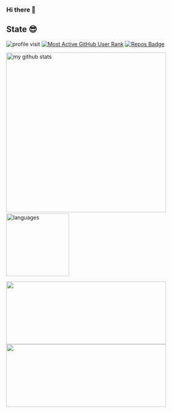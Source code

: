 ### Hi there 👋

## State 😎

<div align="left">

![profile visit](https://komarev.com/ghpvc/?username=dbrrt) [![Most Active GitHub User Rank](https://endy419y2alipob.m.pipedream.net)](https://commits.top/switzerland.html) [![Repos Badge](https://badges.pufler.dev/repos/miladezzat)](https://badges.pufler.dev) 

<p align="left">
<img src="https://github-readme-stats.vercel.app/api?username=dbrrt&show_icons=true&theme=buefy" alt="my github stats" width="420"/>&nbsp;<img src="https://github-readme-stats.vercel.app/api/top-langs/?username=miladezzat&layout=compact&theme=buefy" alt="languages" height="165">
</p>
</div>

<p align="left">
<img src="https://github-readme-streak-stats.herokuapp.com/?user=dbrrt" width="420" height="165">

<img src ="https://activity-graph.herokuapp.com/graph?username=dbrrt&bg_color=ffffff&color=0400ff&line=0400ff&point=03d3d&area=true&hide_border=true" width="420" height="165" >
    
</p>

